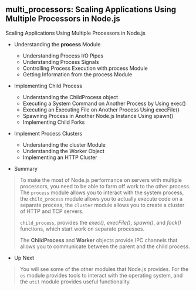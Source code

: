 ## multi_processors: Scaling Applications Using Multiple Processors in Node.js

Scaling Applications Using Multiple Processors in Node.js

- Understanding the **process** Module
	- Understanding Process I/O Pipes
	- Understanding Process Signals
	- Controlling Process Execution with process Module
	- Getting Information from the process Module

- Implementing Child Process
  - Understanding the ChildProcess object
  - Executing a System Command on Another Process by Using exec()
  - Executing an Executing File on Another Process Using execFile()
  - Spawning Process in Another Node.js Instance Using spawn()
  - Implementing Child Forks

- Implement Process Clusters
  - Understanding the cluster Module
  - Understanding the Worker Object
  - Implementing an HTTP Cluster
	
- Summary
>To make the most of Node.js performance on servers with multiple processors, you 
> need to be able to farm off work to the other process.
> The `process` module allows you to interact with the system process, the `child_process`
> module allows you to actually execute code on a separate process, the `cluster` module
> allows you to create a cluster of HTTP and TCP servers.
>
> `child_process`, provides the *exec()*, *execFile()*, *spawn()*, and *fock()* functions,
> which start work on separate processes.
>
> The **ChildProcess** and **Worker** objects provide IPC channels that allows you
> to communicate between the parent and the child process.

- Up Next
> You will see some of the other modules that Node.js provides. For the `os` module
> provides tools to interact with the operating system, and the `util` module
> provides useful functionality.


